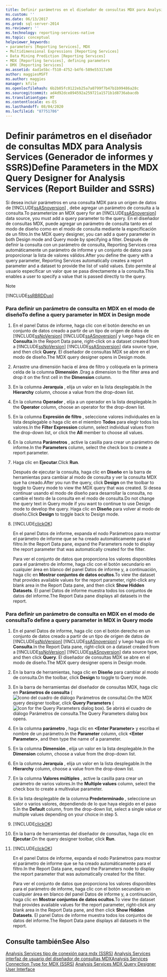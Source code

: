 ```yaml
---
title: Definir parámetros en el diseñador de consultas MDX para Analysis Services (Generador de informes y SSRS) | Microsoft Docs
ms.custom: ''
ms.date: 06/13/2017
ms.prod: sql-server-2014
ms.reviewer: ''
ms.technology: reporting-services-native
ms.topic: conceptual
helpviewer_keywords:
- parameters [Reporting Services], MDX
- Multidimensional Expressions [Reporting Services]
- Data Mining Prediction [Reporting Services]
- MDX [Reporting Services], defining parameters
- DMX [Reporting Services]
ms.assetid: 4ad1e5bc-f510-4752-b4f6-589e55317a90
author: maggiesMSFT
ms.author: maggies
manager: kfile
ms.openlocfilehash: 6b2b05fc0122eb25a7a0799f7b47b1b99486a28c
ms.sourcegitcommit: ad4d92dce894592a259721a1571b1d8736abacdb
ms.translationtype: MT
ms.contentlocale: es-ES
ms.lasthandoff: 08/04/2020
ms.locfileid: "87751786"
---
```

# <a name="define-parameters-in-the-mdx-query-designer-for-analysis-services-report-builder-and-ssrs"></a><span data-ttu-id="11877-102">Definir parámetros en el diseñador de consultas MDX para Analysis Services (Generador de informes y SSRS)</span><span class="sxs-lookup"><span data-stu-id="11877-102">Define Parameters in the MDX Query Designer for Analysis Services (Report Builder and SSRS)</span></span>
  <span data-ttu-id="11877-103">Si desea incluir parámetros en una consulta MDX para un origen de datos de [!INCLUDE[ssASnoversion](../../../includes/ssasnoversion-md.md)] , debe agregar un parámetro de consulta a la consulta.</span><span class="sxs-lookup"><span data-stu-id="11877-103">To parameterize an MDX query for an [!INCLUDE[ssASnoversion](../../../includes/ssasnoversion-md.md)] data source, you must add a query parameter to the query.</span></span> <span data-ttu-id="11877-104">En el diseñador de consultas MDX, puede agregar un parámetro de consulta tanto en el modo de diseño como en el modo de consulta mediante la especificación de un filtro.</span><span class="sxs-lookup"><span data-stu-id="11877-104">In the MDX query designer, you can add a query parameter in both Design mode and Query mode by specifying a filter.</span></span> <span data-ttu-id="11877-105">Después de definir la consulta con un parámetro de consulta, Reporting Services crea automáticamente un parámetro de informe y un conjunto de datos para proporcionar la lista de valores válidos.</span><span class="sxs-lookup"><span data-stu-id="11877-105">After you define the query with a query parameter, Reporting Services automatically creates a report parameter and a dataset to provide the list of valid values.</span></span> <span data-ttu-id="11877-106">Esto permite al usuario especificar un valor que se pasa directamente a la consulta.</span><span class="sxs-lookup"><span data-stu-id="11877-106">This enables a user to specify a value that is passed directly to the query.</span></span>

> [!NOTE]
>  [!INCLUDE[ssRBRDDup](../../includes/ssrbrddup-md.md)]

### <a name="to-define-a-query-parameter-in-mdx-in-design-mode"></a><span data-ttu-id="11877-107">Para definir un parámetro de consulta en MDX en el modo de diseño</span><span class="sxs-lookup"><span data-stu-id="11877-107">To define a query parameter in MDX in Design mode</span></span>

1.  <span data-ttu-id="11877-108">En el panel Datos de informe, haga clic con el botón derecho en un conjunto de datos creado a partir de un tipo de origen de datos de [!INCLUDE[ssNoVersion](../../../includes/ssnoversion-md.md)] [!INCLUDE[ssASnoversion](../../../includes/ssasnoversion-md.md)] y luego haga clic en **Consulta**.</span><span class="sxs-lookup"><span data-stu-id="11877-108">In the Report Data pane, right-click on a dataset created from a [!INCLUDE[ssNoVersion](../../../includes/ssnoversion-md.md)] [!INCLUDE[ssASnoversion](../../../includes/ssasnoversion-md.md)] data source type, and then click **Query**.</span></span> <span data-ttu-id="11877-109">El diseñador de consultas MDX se abre en el modo de diseño.</span><span class="sxs-lookup"><span data-stu-id="11877-109">The MDX query designer opens in Design mode.</span></span>

2.  <span data-ttu-id="11877-110">Arrastre una dimensión hacia el área de filtro y colóquela en la primera celda de la columna **Dimensión** .</span><span class="sxs-lookup"><span data-stu-id="11877-110">Drag a dimension to the filter area and drop it on the first cell in the **Dimension** column.</span></span>

3.  <span data-ttu-id="11877-111">En la columna **Jerarquía** , elija un valor en la lista desplegable.</span><span class="sxs-lookup"><span data-stu-id="11877-111">In the **Hierarchy** column, choose a value from the drop-down list.</span></span>

4.  <span data-ttu-id="11877-112">En la columna **Operador** , elija a un operador en la lista desplegable.</span><span class="sxs-lookup"><span data-stu-id="11877-112">In the **Operator** column, choose an operator for the drop-down list.</span></span>

5.  <span data-ttu-id="11877-113">En la columna **Expresión de filtro** , seleccione valores individuales en la lista desplegable o haga clic en el miembro **Todos** para elegir todos los valores.</span><span class="sxs-lookup"><span data-stu-id="11877-113">In the **Filter Expression** column, select individual values from the drop-down list, or click the **All** member to choose all values.</span></span>

6.  <span data-ttu-id="11877-114">En la columna **Parámetros** , active la casilla para crear un parámetro de informe.</span><span class="sxs-lookup"><span data-stu-id="11877-114">In the **Parameters** column, select the check box to create a report parameter.</span></span>

7.  <span data-ttu-id="11877-115">Haga clic en **Ejecutar**.</span><span class="sxs-lookup"><span data-stu-id="11877-115">Click **Run**.</span></span>

     <span data-ttu-id="11877-116">Después de ejecutar la consulta, haga clic en **Diseño** en la barra de herramientas para cambiar al modo de consulta y ver la consulta MDX que ha creado.</span><span class="sxs-lookup"><span data-stu-id="11877-116">After you run the query, click **Design** on the toolbar to toggle to Query mode to view the MDX query that was created.</span></span> <span data-ttu-id="11877-117">Si desea continuar usando el modo de diseño para desarrollar la consulta, no cambie el texto de la consulta en el modo de consulta.</span><span class="sxs-lookup"><span data-stu-id="11877-117">Do not change the query text in Query mode if you want to continue to use Design mode to develop the query.</span></span> <span data-ttu-id="11877-118">Haga clic en **Diseño** para volver al modo de diseño.</span><span class="sxs-lookup"><span data-stu-id="11877-118">Click **Design** to toggle back to Design mode.</span></span>

8.  [!INCLUDE[clickOK](../../../includes/clickok-md.md)]

     <span data-ttu-id="11877-119">En el panel Datos de informe, expanda el nodo Parámetros para mostrar el parámetro de informe que se ha creado automáticamente para el filtro.</span><span class="sxs-lookup"><span data-stu-id="11877-119">In the Report Data pane, expand the Parameters node to display the report parameter that was automatically created for the filter.</span></span>

     <span data-ttu-id="11877-120">Para ver el conjunto de datos que proporciona los valores disponibles para el parámetro de informe, haga clic con el botón secundario en cualquier área en blanco del panel Datos de informe y, a continuación, haga clic en **Mostrar conjuntos de datos ocultos**.</span><span class="sxs-lookup"><span data-stu-id="11877-120">To view the dataset that provides available values for the report parameter, right-click any blank area in the Report Data pane, and then click **Show Hidden Datasets**.</span></span> <span data-ttu-id="11877-121">El panel Datos de informe muestra todos los conjuntos de datos del informe.</span><span class="sxs-lookup"><span data-stu-id="11877-121">The Report Data pane displays all datasets in the report.</span></span>

### <a name="to-define-a-query-parameter-in-mdx-in-query-mode"></a><span data-ttu-id="11877-122">Para definir un parámetro de consulta en MDX en el modo de consulta</span><span class="sxs-lookup"><span data-stu-id="11877-122">To define a query parameter in MDX in Query mode</span></span>

1.  <span data-ttu-id="11877-123">En el panel Datos de informe, haga clic con el botón derecho en un conjunto de datos creado a partir de un tipo de origen de datos de [!INCLUDE[ssNoVersion](../../../includes/ssnoversion-md.md)] [!INCLUDE[ssASnoversion](../../../includes/ssasnoversion-md.md)] y luego haga clic en **Consulta**.</span><span class="sxs-lookup"><span data-stu-id="11877-123">In the Report Data pane, right-click on a dataset created from a [!INCLUDE[ssNoVersion](../../../includes/ssnoversion-md.md)] [!INCLUDE[ssASnoversion](../../../includes/ssasnoversion-md.md)] data source type, and then click **Query**.</span></span> <span data-ttu-id="11877-124">El diseñador de consultas MDX se abre en el modo de diseño.</span><span class="sxs-lookup"><span data-stu-id="11877-124">The MDX query designer opens in Design mode.</span></span>

2.  <span data-ttu-id="11877-125">En la barra de herramientas, haga clic en **Diseño** para cambiar al modo de consulta.</span><span class="sxs-lookup"><span data-stu-id="11877-125">On the toolbar, click **Design** to toggle to Query mode.</span></span>

3.  <span data-ttu-id="11877-126">En la barra de herramientas del diseñador de consultas MDX, haga clic en **Parámetros de consulta** (![Icono del cuadro de diálogo Parámetros de consulta](../../analysis-services/media/iconqueryparameter.gif "Icono del cuadro de diálogo Parámetros de consulta")).</span><span class="sxs-lookup"><span data-stu-id="11877-126">On the MDX query designer toolbar, click **Query Parameters** (![Icon for the Query Parameters dialog box](../../analysis-services/media/iconqueryparameter.gif "Icon for the Query Parameters dialog box")).</span></span> <span data-ttu-id="11877-127">Se abrirá el cuadro de diálogo Parámetros de consulta.</span><span class="sxs-lookup"><span data-stu-id="11877-127">The Query Parameters dialog box opens.</span></span>

4.  <span data-ttu-id="11877-128">En la columna **parámetro** , haga clic en **\<Enter Parameter>** y escriba el nombre de un parámetro.</span><span class="sxs-lookup"><span data-stu-id="11877-128">In the **Parameter** column, click **\<Enter Parameter>**, and then type the name of a parameter.</span></span>

5.  <span data-ttu-id="11877-129">En la columna **Dimensión** , elija un valor en la lista desplegable.</span><span class="sxs-lookup"><span data-stu-id="11877-129">In the **Dimension** column, choose a value from the drop-down list.</span></span>

6.  <span data-ttu-id="11877-130">En la columna **Jerarquía** , elija un valor en la lista desplegable.</span><span class="sxs-lookup"><span data-stu-id="11877-130">In the **Hierarchy** column, choose a value from the drop-down list.</span></span>

7.  <span data-ttu-id="11877-131">En la columna **Valores múltiples** , active la casilla para crear un parámetro de varios valores.</span><span class="sxs-lookup"><span data-stu-id="11877-131">In the **Multiple values** column, select the check box to create a multivalue parameter.</span></span>

8.  <span data-ttu-id="11877-132">En la lista desplegable de la columna **Predeterminado** , seleccione un valor o varios valores, dependiendo de lo que haya elegido en el paso 5.</span><span class="sxs-lookup"><span data-stu-id="11877-132">In the **Default** column, from the drop-down list, select a single value or multiple values depending on your choice in step 5.</span></span>

9. [!INCLUDE[clickOK](../../../includes/clickok-md.md)]

10. <span data-ttu-id="11877-133">En la barra de herramientas del diseñador de consultas, haga clic en **Ejecutar**.</span><span class="sxs-lookup"><span data-stu-id="11877-133">On the query designer toolbar, click **Run**.</span></span>

11. [!INCLUDE[clickOK](../../../includes/clickok-md.md)]

     <span data-ttu-id="11877-134">En el panel Datos de informe, expanda el nodo Parámetros para mostrar el parámetro de informe que se ha creado automáticamente para el filtro.</span><span class="sxs-lookup"><span data-stu-id="11877-134">In the Report Data pane, expand the Parameters node to display the report parameter that was automatically created for the filter.</span></span>

     <span data-ttu-id="11877-135">Para ver el conjunto de datos que proporciona los valores disponibles para el parámetro de informe, haga clic con el botón secundario en cualquier área en blanco del panel Datos de informe y, a continuación, haga clic en **Mostrar conjuntos de datos ocultos**.</span><span class="sxs-lookup"><span data-stu-id="11877-135">To view the dataset that provides available values for the report parameter, right-click any blank area in the Report Data pane, and then click **Show Hidden Datasets**.</span></span> <span data-ttu-id="11877-136">El panel Datos de informe muestra todos los conjuntos de datos del informe.</span><span class="sxs-lookup"><span data-stu-id="11877-136">The Report Data pane displays all datasets in the report.</span></span>

## <a name="see-also"></a><span data-ttu-id="11877-137">Consulte también</span><span class="sxs-lookup"><span data-stu-id="11877-137">See Also</span></span>
 <span data-ttu-id="11877-138">[Analysis Services tipo de conexión para mdx &#40;SSRS&#41;](analysis-services-connection-type-for-mdx-ssrs.md) [Analysis Services interfaz de usuario del diseñador de consultas MDX](analysis-services-mdx-query-designer-user-interface.md)</span><span class="sxs-lookup"><span data-stu-id="11877-138">[Analysis Services Connection Type for MDX &#40;SSRS&#41;](analysis-services-connection-type-for-mdx-ssrs.md) [Analysis Services MDX Query Designer User Interface](analysis-services-mdx-query-designer-user-interface.md)</span></span>


